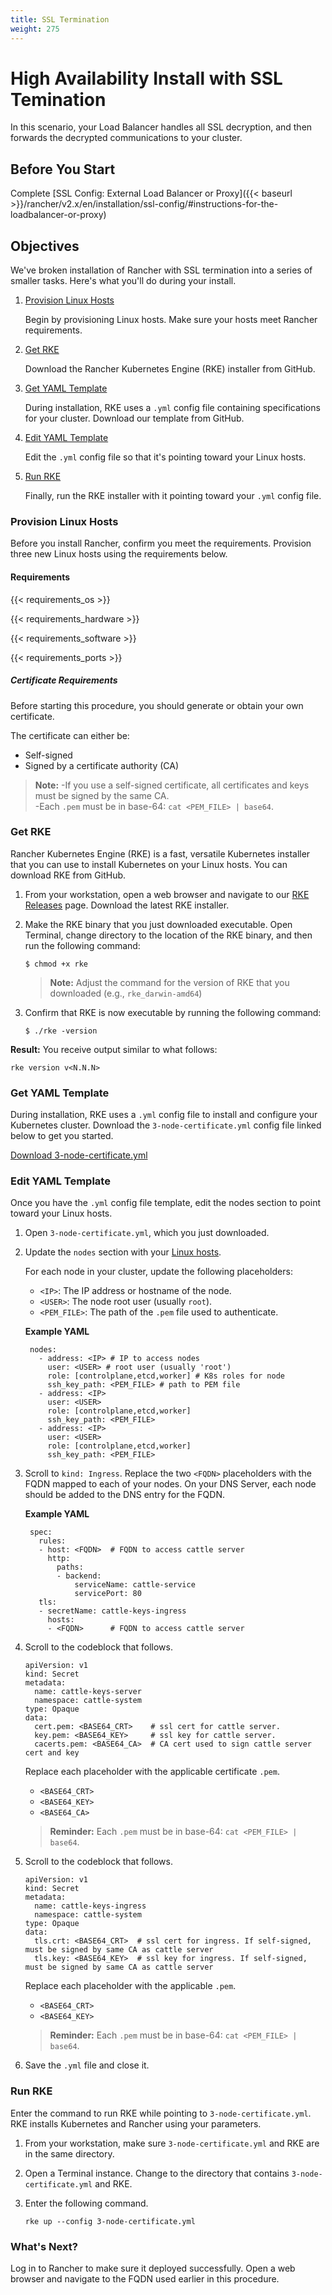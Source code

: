 ```yaml
---
title: SSL Termination
weight: 275
---
```

# High Availability Install with SSL Temination

In this scenario, your Load Balancer handles all SSL decryption, and then forwards the decrypted communications to your cluster.

## Before You Start

Complete [SSL Config: External Load Balancer or Proxy]({{< baseurl >}}/rancher/v2.x/en/installation/ssl-config/#instructions-for-the-loadbalancer-or-proxy)

## Objectives

We've broken installation of Rancher with SSL termination into a series of smaller tasks. Here's what you'll do during your install.

1. [Provision Linux Hosts](#provision-linux-hosts)

	Begin by provisioning Linux hosts. Make sure your hosts meet Rancher requirements.

2. [Get RKE](#get-rke)

	Download the Rancher Kubernetes Engine (RKE) installer from GitHub.

3. [Get YAML Template](#get-yaml-template)

	During installation, RKE uses a `.yml` config file containing specifications for your cluster. Download our template from GitHub.

4. [Edit YAML Template](#edit-yaml-template)

	Edit the `.yml` config file so that it's pointing toward your Linux hosts.

5. [Run RKE](#run-rke)

	Finally, run the RKE installer with it pointing toward your `.yml` config file.

### Provision Linux Hosts

Before you install Rancher, confirm you meet the requirements. Provision three new Linux hosts using the requirements below.

#### Requirements

{{< requirements_os >}}

{{< requirements_hardware >}}

{{< requirements_software >}}

{{< requirements_ports >}}

##### Certificate Requirements

Before starting this procedure, you should generate or obtain your own certificate.

The certificate can either be:

- Self-signed
- Signed by a certificate authority (CA)

>**Note:**
>-If you use a self-signed certificate, all certificates and keys must be signed by the same CA.<br/>
>-Each `.pem` must be in base-64: `cat <PEM_FILE> | base64`.



### Get RKE

Rancher Kubernetes Engine (RKE) is a fast, versatile Kubernetes installer that you can use to install Kubernetes on your Linux hosts. You can download RKE from GitHub.

1. From your workstation, open a web browser and navigate to our [RKE Releases](https://github.com/rancher/rke/releases) page. Download the latest RKE installer.

2. Make the RKE binary that you just downloaded executable. Open Terminal, change directory to the location of the RKE binary, and then run the following command:

    ```
    $ chmod +x rke
    ```

    >**Note:** Adjust the command for the version of RKE that you downloaded (e.g., `rke_darwin-amd64`)

3.  Confirm that RKE is now executable by running the following command:

    ```
    $ ./rke -version
    ```

**Result:** You receive output similar to what follows:
```
rke version v<N.N.N>
```

### Get YAML Template

During installation, RKE uses a `.yml` config file to install and configure your Kubernetes cluster. Download the `3-node-certificate.yml` config file linked below to get you started.

[Download 3-node-certificate.yml](https://github.com/rancher/rancher/tree/master/rke-templates)

### Edit YAML Template

Once you have the `.yml` config file template, edit the nodes section to point toward your Linux hosts.

1. Open `3-node-certificate.yml`, which you just downloaded.

2. Update the `nodes` section with your [Linux hosts](#provision-linux-hosts).

	For each node in your cluster, update the following placeholders:

	- `<IP>`: The IP address or hostname of the node.
	- `<USER>`: The node root user (usually `root`).
	- `<PEM_FILE>`: The path of the `.pem` file used to authenticate.

    **Example YAML**

		nodes:
		  - address: <IP> # IP to access nodes
			user: <USER> # root user (usually 'root')
			role: [controlplane,etcd,worker] # K8s roles for node
			ssh_key_path: <PEM_FILE> # path to PEM file
		  - address: <IP>
			user: <USER>
			role: [controlplane,etcd,worker]
			ssh_key_path: <PEM_FILE>
		  - address: <IP>
			user: <USER>
			role: [controlplane,etcd,worker]
			ssh_key_path: <PEM_FILE>

3. Scroll to `kind: Ingress`. Replace the two `<FQDN>` placeholders with the FQDN mapped to each of your nodes. On your DNS Server, each node should be added to the DNS entry for the FQDN.

	**Example YAML**

		spec:
		  rules:
		  - host: <FQDN>  # FQDN to access cattle server
			http:
			  paths:
			  - backend:
				  serviceName: cattle-service
				  servicePort: 80
		  tls:
		  - secretName: cattle-keys-ingress
			hosts:
			- <FQDN>      # FQDN to access cattle server

4. Scroll to the codeblock that follows.

    ```
    apiVersion: v1
    kind: Secret
    metadata:
      name: cattle-keys-server
      namespace: cattle-system
    type: Opaque
    data:
      cert.pem: <BASE64_CRT>    # ssl cert for cattle server.
      key.pem: <BASE64_KEY>     # ssl key for cattle server.
      cacerts.pem: <BASE64_CA>  # CA cert used to sign cattle server cert and key
    ```

    Replace each placeholder with the applicable certificate `.pem`.

    - `<BASE64_CRT>`
    - `<BASE64_KEY>`
    - `<BASE64_CA>`

    >**Reminder:** Each `.pem` must be in base-64: `cat <PEM_FILE> | base64`.

5. Scroll to the codeblock that follows.

    ```
    apiVersion: v1
    kind: Secret
    metadata:
      name: cattle-keys-ingress
      namespace: cattle-system
    type: Opaque
    data:
      tls.crt: <BASE64_CRT>  # ssl cert for ingress. If self-signed, must be signed by same CA as cattle server
      tls.key: <BASE64_KEY>  # ssl key for ingress. If self-signed, must be signed by same CA as cattle server
    ```

    Replace each placeholder with the applicable `.pem`.

    - `<BASE64_CRT>`
    - `<BASE64_KEY>`


    >**Reminder:** Each `.pem` must be in base-64: `cat <PEM_FILE> | base64`.

6. Save the `.yml` file and close it.

### Run RKE

Enter the command to run RKE while pointing to `3-node-certificate.yml`. RKE installs Kubernetes and Rancher using your parameters.

1. From your workstation, make sure `3-node-certificate.yml` and RKE are in the same directory.

2. Open a Terminal instance. Change to the directory that contains `3-node-certificate.yml` and RKE.

3. Enter the following command.

	```
	rke up --config 3-node-certificate.yml
	```

### What's Next?

Log in to Rancher to make sure it deployed successfully. Open a web browser and navigate to the FQDN used earlier in this procedure.
